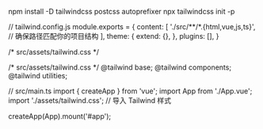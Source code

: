 npm install -D tailwindcss postcss autoprefixer
npx tailwindcss init -p

// tailwind.config.js
module.exports = {
  content: [
    './src/**/*.{html,vue,js,ts}', // 确保路径匹配你的项目结构
  ],
  theme: {
    extend: {},
  },
  plugins: [],
}


/* src/assets/tailwind.css */

/* src/assets/tailwind.css */
@tailwind base;
@tailwind components;
@tailwind utilities;

// src/main.ts
import { createApp } from 'vue';
import App from './App.vue';
import './assets/tailwind.css'; // 导入 Tailwind 样式

createApp(App).mount('#app');


